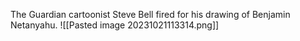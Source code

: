 The Guardian cartoonist Steve Bell fired for his drawing of Benjamin Netanyahu. ![[Pasted image 20231021113314.png]] 
